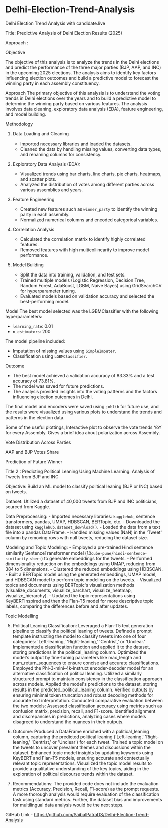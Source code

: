 # Delhi-Election-Trend-Analysis
Delhi Election Trend Analysis with candidate.live

Title: Predictive Analysis of Delhi Election Results (2025)

Approach : 

Objective

The objective of this analysis is to analyze the trends in the Delhi elections and predict the performance of the three major parties (BJP, AAP, and INC) in the upcoming 2025 elections. The analysis aims to identify key factors influencing election outcomes and build a predictive model to forecast the winning party in each assembly constituency.

Approach
The primary objective of this analysis is to understand the voting trends in Delhi elections over the years and to build a predictive model to determine the winning party based on various features. The analysis involves data cleaning, exploratory data analysis (EDA), feature engineering, and model building.

Methodology
1. Data Loading and Cleaning
    - Imported necessary libraries and loaded the datasets.
    - Cleaned the data by handling missing values, converting data types, and renaming columns for consistency.

2. Exploratory Data Analysis (EDA):
    - Visualized trends using bar charts, line charts, pie charts, heatmaps, and scatter plots.
    - Analyzed the distribution of votes among different parties across various assemblies and years.

3. Feature Engineering
    - Created new features such as `winner_party` to identify the winning party in each assembly.
    - Normalized numerical columns and encoded categorical variables.

4. Correlation Analysis
    - Calculated the correlation matrix to identify highly correlated features.
    - Removed features with high multicollinearity to improve model performance.

5. Model Building
    - Split the data into training, validation, and test sets.
    - Trained multiple models (Logistic Regression, Decision Tree, Random Forest, AdaBoost, LGBM, Naive Bayes) using GridSearchCV for hyperparameter tuning.
    - Evaluated models based on validation accuracy and selected the best-performing model.

Model
The best model selected was the LGBMClassifier with the following hyperparameters:
- `learning_rate`: 0.01
- `n_estimators`: 200

The model pipeline included:
- Imputation of missing values using `SimpleImputer`.
- Classification using `LGBMClassifier`.

Outcome
- The best model achieved a validation accuracy of 83.33% and a test accuracy of 73.81%.
- The model was saved for future predictions.
- The analysis provided insights into the voting patterns and the factors influencing election outcomes in Delhi.

The final model and encoders were saved using `joblib` for future use, and the results were visualized using various plots to understand the trends and patterns in the election data.

Some of the useful plottings, 
Interactive plot to observe the vote trends YoY for every Assembly. Gives a brief idea about polarization across Assembly.


Vote Distribution Across Parties

AAP and BJP Votes Share

Prediction of Future Winner















Title 2 : Predicting Political Leaning Using Machine Learning: Analysis of Tweets from BJP and INC

Objective: Build an ML model to classify political leaning (BJP or INC) based on tweets.

Dataset: Utilized a dataset of 40,000 tweets from BJP and INC politicians, sourced from Kaggle.

Data Preprocessing:
    - Imported necessary libraries: `kagglehub`, sentence transformers, pandas, UMAP, HDBSCAN, BERTopic, etc.
    - Downloaded the dataset using `kagglehub.dataset_download()`.
    - Loaded the data from a text file into a pandas DataFrame.
    - Handled missing values (NaN) in the 'Tweet' column by removing rows with null tweets, reducing the dataset size.

Modeling and Topic Modeling:
    - Employed a pre-trained Hindi sentence similarity SentenceTransformer model (`l3cube-pune/hindi-sentence-similarity-sbert`) to generate embeddings for the tweets.
    - Performed dimensionality reduction on the embeddings using UMAP, reducing from 384 to 5 dimensions.
    - Clustered the reduced embeddings using HDBSCAN.
    - Built a BERTopic model using the generated embeddings, UMAP model, and HDBSCAN model to perform topic modeling on the tweets.
    - Visualized topics and documents using BERTopic's visualization methods (visualize_documents, visualize_barchart, visualize_heatmap, visualize_hierarchy).
    - Updated the topic representations using KeyBERTInspired and then the Flan-T5 model for more descriptive topic labels, comparing the differences before and after updates.


Topic Modelling


5. Political Leaning Classification:
    Leveraged a Flan-T5 text generation pipeline to classify the political leaning of tweets.
Defined a prompt template instructing the model to classify tweets into one of four categories: 'Left-leaning,' 'Right-leaning,' 'Centrist,' or 'Unclear.'
Implemented a classification function and applied it to the dataset, storing predictions in the political_leaning column.
Optimized the model's output by fine-tuning parameters like max_length and num_return_sequences to ensure concise and accurate classifications.
Employed the Phi-3-mini-4k-instruct encoder-decoder model for an alternative classification of political leaning.
Utilized a similarly structured prompt to maintain consistency in the classification approach across models.
Applied the model's predictions to the dataset, storing results in the predicted_political_leaning column.
Verified outputs by ensuring minimal token truncation and robust decoding methods for accurate text interpretation.
Conducted comparative evaluation between the two models:
Assessed classification accuracy using metrics such as confusion matrix, precision, recall, and F1-score.
Identified alignment and discrepancies in predictions, analyzing cases where models disagreed to understand the nuances in their outputs.


6. Outcome:
Produced a DataFrame enriched with a political_leaning column, capturing the predicted political leaning ('Left-leaning,' 'Right-leaning,' 'Centrist,' or 'Unclear') for each tweet.
Trained a topic model on the tweets to uncover prevalent themes and discussions within the dataset.
Enhanced topic model insights by updating keywords using KeyBERT and Flan-T5 models, ensuring accurate and contextually relevant topic representations.
Visualized the topic model results to provide a qualitative understanding of the key topics, aiding in the exploration of political discourse trends within the dataset.



7. Recommendations: The provided code does not include the evaluation metrics (Accuracy, Precision, Recall, F1-score) as the prompt requests.  A more thorough analysis would require evaluation of the classification task using standard metrics. Further, the dataset bias and improvements for multilingual data analysis would be the next steps.

GitHub Link - https://github.com/SaibalPatraDS/Delhi-Election-Trend-Analysis

